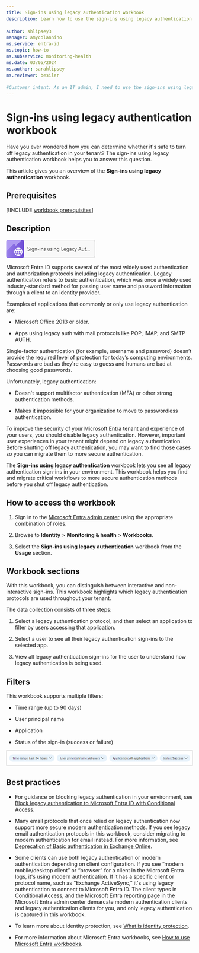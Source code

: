 ```yaml
---
title: Sign-ins using legacy authentication workbook
description: Learn how to use the sign-ins using legacy authentication workbook in Microsoft Entra ID to identify apps using legacy methods.

author: shlipsey3
manager: amycolannino
ms.service: entra-id
ms.topic: how-to
ms.subservice: monitoring-health
ms.date: 03/05/2024
ms.author: sarahlipsey
ms.reviewer: besiler

#Customer intent: As an IT admin, I need to use the sign-ins using legacy authentication workbook to determine whether it's safe to turn off legacy authentication in my tenant so I can improve the security of my Microsoft Entra tenant and experience of my users.
---
```


# Sign-ins using legacy authentication workbook

Have you ever wondered how you can determine whether it's safe to turn off legacy authentication in your tenant? The sign-ins using legacy authentication workbook helps you to answer this question.

This article gives you an overview of the **Sign-ins using legacy authentication** workbook.

## Prerequisites

[!INCLUDE [workbook prerequisites](../../includes/workbook-prerequisites.md)]

## Description

![Screenshot of workbook thumbnail.](./media/workbook-legacy-authentication/sign-ins-legacy-auth.png)

Microsoft Entra ID supports several of the most widely used authentication and authorization protocols including legacy authentication. Legacy authentication refers to basic authentication, which was once a widely used industry-standard method for passing user name and password information through a client to an identity provider.

Examples of applications that commonly or only use legacy authentication are:

- Microsoft Office 2013 or older.

- Apps using legacy auth with mail protocols like POP, IMAP, and SMTP AUTH.

Single-factor authentication (for example, username and password) doesn’t provide the required level of protection for today’s computing environments. Passwords are bad as they're easy to guess and humans are bad at choosing good passwords. 

Unfortunately, legacy authentication:

- Doesn't support multifactor authentication (MFA) or other strong authentication methods.

- Makes it impossible for your organization to move to passwordless authentication. 

To improve the security of your Microsoft Entra tenant and experience of your users, you should disable legacy authentication. However, important user experiences in your tenant might depend on legacy authentication. Before shutting off legacy authentication, you may want to find those cases so you can migrate them to more secure authentication. 

The **Sign-ins using legacy authentication** workbook lets you see all legacy authentication sign-ins in your environment. This workbook helps you find and migrate critical workflows to more secure authentication methods before you shut off legacy authentication.

## How to access the workbook

1. Sign in to the [Microsoft Entra admin center](https://entra.microsoft.com) using the appropriate combination of roles.

1. Browse to **Identity** > **Monitoring & health** > **Workbooks**.

1. Select the **Sign-ins using legacy authentication** workbook from the **Usage** section.

## Workbook sections

With this workbook, you can distinguish between interactive and non-interactive sign-ins. This workbook highlights which legacy authentication protocols are used throughout your tenant. 

The data collection consists of three steps:

1. Select a legacy authentication protocol, and then select an application to filter by users accessing that application.

2. Select a user to see all their legacy authentication sign-ins to the selected app.

3. View all legacy authentication sign-ins for the user to understand how legacy authentication is being used.

## Filters

This workbook supports multiple filters:

- Time range (up to 90 days)

- User principal name

- Application

- Status of the sign-in (success or failure)

![Filter options](./media/workbook-legacy-authentication/filter-options.png)

## Best practices

- For guidance on blocking legacy authentication in your environment, see [Block legacy authentication to Microsoft Entra ID with Conditional Access](~/identity/conditional-access/block-legacy-authentication.md).

- Many email protocols that once relied on legacy authentication now support more secure modern authentication methods. If you see legacy email authentication protocols in this workbook, consider migrating to modern authentication for email instead. For more information, see [Deprecation of Basic authentication in Exchange Online](/exchange/clients-and-mobile-in-exchange-online/deprecation-of-basic-authentication-exchange-online).

- Some clients can use both legacy authentication or modern authentication depending on client configuration. If you see “modern mobile/desktop client” or “browser” for a client in the Microsoft Entra logs, it's using modern authentication. If it has a specific client or protocol name, such as “Exchange ActiveSync,” it's using legacy authentication to connect to Microsoft Entra ID. The client types in Conditional Access, and the Microsoft Entra reporting page in the Microsoft Entra admin center demarcate modern authentication clients and legacy authentication clients for you, and only legacy authentication is captured in this workbook. 

- To learn more about identity protection, see [What is identity protection](~/id-protection/overview-identity-protection.md). 

- For more information about Microsoft Entra workbooks, see [How to use Microsoft Entra workbooks](./howto-use-workbooks.md).
